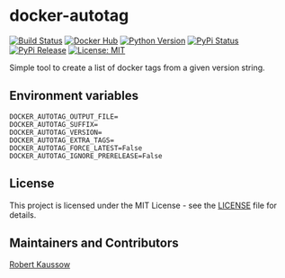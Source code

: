 # docker-autotag

[![Build Status](https://img.shields.io/drone/build/xoxys/docker-autotag?logo=drone)](https://cloud.drone.io/xoxys/docker-autotag)
[![Docker Hub](https://img.shields.io/badge/docker-latest-blue.svg?logo=docker&logoColor=white)](https://hub.docker.com/r/xoxys/docker-autotag)
[![Python Version](https://img.shields.io/pypi/pyversions/docker-autotag.svg)](https://pypi.org/project/docker-autotag/)
[![PyPi Status](https://img.shields.io/pypi/status/docker-autotag.svg)](https://pypi.org/project/docker-autotag/)
[![PyPi Release](https://img.shields.io/pypi/v/docker-autotag.svg)](https://pypi.org/project/docker-autotag/)
[![License: MIT](https://img.shields.io/github/license/xoxys/docker-autotag)](LICENSE)

Simple tool to create a list of docker tags from a given version string.

## Environment variables

```Shell
DOCKER_AUTOTAG_OUTPUT_FILE=
DOCKER_AUTOTAG_SUFFIX=
DOCKER_AUTOTAG_VERSION=
DOCKER_AUTOTAG_EXTRA_TAGS=
DOCKER_AUTOTAG_FORCE_LATEST=False
DOCKER_AUTOTAG_IGNORE_PRERELEASE=False
```

## License

This project is licensed under the MIT License - see the [LICENSE](LICENSE) file for details.

## Maintainers and Contributors

[Robert Kaussow](https://github.com/xoxys)
